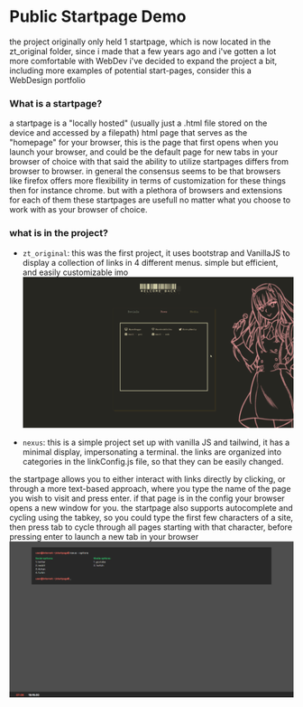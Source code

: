 # Public Startpage Demo

the project originally only held 1 startpage, which is now located in the zt_original folder, 
since i made that a few years ago and i've gotten a lot more comfortable with WebDev i've decided to expand
the project a bit, including more examples of potential start-pages, consider this a WebDesign portfolio

### What is a startpage?

a startpage is a "locally hosted" (usually just a .html file stored on the device and accessed by a filepath) 
html page that serves as the "homepage" for your browser, this is the page that
first opens when you launch your browser, and could be the default page for new tabs in your browser of choice
with that said the ability to utilize startpages differs from browser to browser. in general the consensus seems to be
that browsers like firefox offers more flexibility in terms of customization for these things then for instance chrome. 
but with a plethora of browsers and extensions for each of them these startpages are usefull no matter what you choose
to work with as your browser of choice.

### what is in the project?

* `zt_original`:
this was the first project, it uses bootstrap and VanillaJS to display a collection of links in 4 different menus. simple but efficient, and easily customizable imo 
![zt_original visualization](zt_original/first%20demo.gif)

* `nexus`:
this is a simple project set up with vanilla JS and tailwind, it has a minimal display, impersonating a terminal.
the links are organized into categories in the linkConfig.js file, so that they can be easily changed.

the startpage allows you to either interact with links directly by clicking, or through a more text-based approach, where you type the name of the page you wish to visit and press enter. if that page is in the config your browser opens a new window for you. the startpage also supports autocomplete and cycling using the tabkey, so you could type the first few characters of a site, then press tab to cycle through all pages starting with that character, before pressing enter to launch a new tab in your browser
![nexus visualization](nexus/visual.png)

